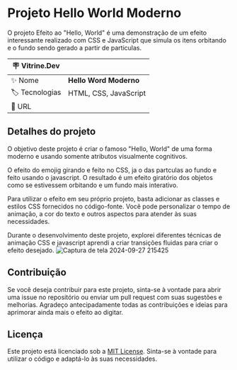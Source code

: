 

# Projeto Hello World Moderno

O projeto Efeito ao "Hello, World" é uma demonstração de um efeito interessante realizado com CSS e JavaScript que simula os itens orbitando e o fundo sendo gerado a partir de particulas.

| :placard: Vitrine.Dev |     |
| -------------  | --- |
| :sparkles: Nome        | **Hello Word Moderno**
| :label: Tecnologias | HTML, CSS, JavaScript
| :rocket: URL         | 

<!-- Inserir imagem com a #vitrinedev ao final do link -->


## Detalhes do projeto

O objetivo deste projeto é criar o famoso "Hello, World" de uma forma moderno e usando somente atributos visualmente cognitivos.

O efeito do emojig girando e feito no CSS, ja o das partculas ao fundo e feito usando o javascript. O resultado é um efeito giratório dos objetos como se estivessem orbitando e um fundo mais interativo.

Para utilizar o efeito em seu próprio projeto, basta adicionar as classes e estilos CSS fornecidos no código-fonte. Você pode personalizar o tempo de animação, a cor do texto e outros aspectos para atender às suas necessidades.

Durante o desenvolvimento deste projeto, explorei diferentes técnicas de animação CSS e javascript aprendi a criar transições fluidas para criar o efeito desejado. 
![Captura de tela 2024-09-27 215425](https://github.com/user-attachments/assets/4e23bcbb-190b-446a-b8de-42c220c0035c)


## Contribuição

Se você deseja contribuir para este projeto, sinta-se à vontade para abrir uma issue no repositório ou enviar um pull request com suas sugestões e melhorias. Agradeço antecipadamente todas as contribuições e ideias para aprimorar ainda mais o efeito ao digitar.

## Licença

Este projeto está licenciado sob a [MIT License](https://opensource.org/licenses/MIT). Sinta-se à vontade para utilizar o código e adaptá-lo às suas necessidades.
